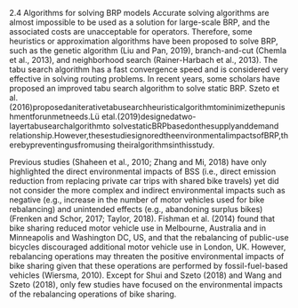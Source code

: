 2.4 Algorithms for solving BRP models Accurate solving algorithms are almost impossible to be used as a solution for large-scale BRP, and the associated costs are unacceptable for operators. Therefore, some heuristics or approximation algorithms have been proposed to solve BRP, such as the genetic algorithm (Liu and Pan, 2019), branch-and-cut (Chemla et al., 2013), and neighborhood search (Rainer-Harbach et al., 2013). The tabu search algorithm has a fast convergence speed and is considered very effective in solving routing problems. In recent years, some scholars have proposed an improved tabu search algorithm to solve static BRP. Szeto et al.(2016)proposedaniterativetabusearchheuristicalgorithmtominimizethepunishmentforunmetneeds.Lü etal.(2019)designedatwo-layertabusearchalgorithmto solvestaticBRPbasedonthesupplyanddemand relationship.However,thesestudiesignoredtheenvironmentalimpactsofBRP,therebypreventingusfromusing theiralgorithmsinthisstudy.

Previous studies (Shaheen et al., 2010; Zhang and Mi, 2018) have only highlighted the direct environmental impacts of BSS (i.e., direct emission reduction from replacing private car trips with shared bike travels) yet did not consider the more complex and indirect environmental impacts such as negative (e.g., increase in the number of motor vehicles used for bike rebalancing) and unintended effects (e.g., abandoning surplus bikes) (Frenken and Schor, 2017; Taylor, 2018). Fishman et al. (2014) found that bike sharing reduced motor vehicle use in Melbourne, Australia and in Minneapolis and Washington DC, US, and that the rebalancing of public-use bicycles discouraged additional motor vehicle use in London, UK. However, rebalancing operations may threaten the positive environmental impacts of bike sharing given that these operations are performed by fossil-fuel-based vehicles (Wiersma, 2010). Except for Shui and Szeto (2018) and Wang and Szeto (2018), only few studies have focused on the environmental impacts of the rebalancing operations of bike sharing.